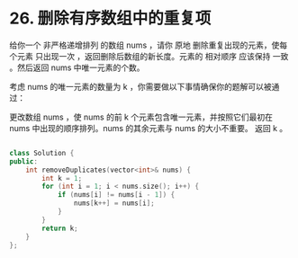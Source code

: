 # 26. 删除有序数组中的重复项

给你一个 非严格递增排列 的数组 nums ，请你 原地 删除重复出现的元素，使每个元素 只出现一次 ，返回删除后数组的新长度。元素的 相对顺序 应该保持 一致 。然后返回 nums 中唯一元素的个数。

考虑 nums 的唯一元素的数量为 k ，你需要做以下事情确保你的题解可以被通过：

更改数组 nums ，使 nums 的前 k 个元素包含唯一元素，并按照它们最初在 nums 中出现的顺序排列。nums 的其余元素与 nums 的大小不重要。
返回 k 。


```cpp

class Solution {
public:
    int removeDuplicates(vector<int>& nums) {
        int k = 1;
        for (int i = 1; i < nums.size(); i++) {
            if (nums[i] != nums[i - 1]) {
                nums[k++] = nums[i];
            }
        }
        return k;
    }
};

```